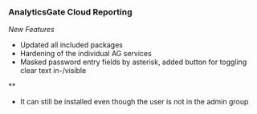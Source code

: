### AnalyticsGate Cloud Reporting

*New Features*
- Updated all included packages
- Hardening of the individual AG services
- Masked password entry fields by asterisk, added button for toggling clear text in-/visible

**
- It can still be installed even though the user is not in the admin group
